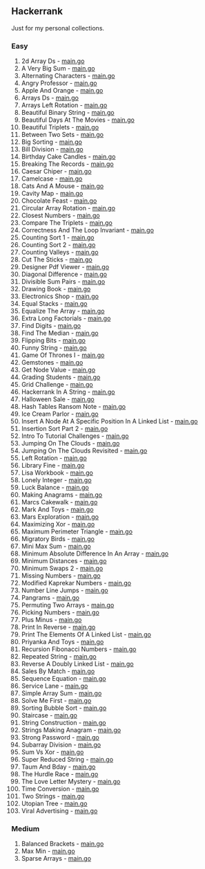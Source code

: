## Hackerrank

Just for my personal collections.

<!-- start dictionary -->

### Easy 
1. 2d Array Ds - [main.go](easy/2d-array-ds/main.go)
2. A Very Big Sum - [main.go](easy/a-very-big-sum/main.go)
3. Alternating Characters - [main.go](easy/alternating-characters/main.go)
4. Angry Professor - [main.go](easy/angry-professor/main.go)
5. Apple And Orange - [main.go](easy/apple-and-orange/main.go)
6. Arrays Ds - [main.go](easy/arrays-ds/main.go)
7. Arrays Left Rotation - [main.go](easy/arrays-left-rotation/main.go)
8. Beautiful Binary String - [main.go](easy/beautiful-binary-string/main.go)
9. Beautiful Days At The Movies - [main.go](easy/beautiful-days-at-the-movies/main.go)
10. Beautiful Triplets - [main.go](easy/beautiful-triplets/main.go)
11. Between Two Sets - [main.go](easy/between-two-sets/main.go)
12. Big Sorting - [main.go](easy/big-sorting/main.go)
13. Bill Division - [main.go](easy/bill-division/main.go)
14. Birthday Cake Candles - [main.go](easy/birthday-cake-candles/main.go)
15. Breaking The Records - [main.go](easy/breaking-the-records/main.go)
16. Caesar Chiper - [main.go](easy/caesar-chiper/main.go)
17. Camelcase - [main.go](easy/camelcase/main.go)
18. Cats And A Mouse - [main.go](easy/cats-and-a-mouse/main.go)
19. Cavity Map - [main.go](easy/cavity-map/main.go)
20. Chocolate Feast - [main.go](easy/chocolate-feast/main.go)
21. Circular Array Rotation - [main.go](easy/circular-array-rotation/main.go)
22. Closest Numbers - [main.go](easy/closest-numbers/main.go)
23. Compare The Triplets - [main.go](easy/compare-the-triplets/main.go)
24. Correctness And The Loop Invariant - [main.go](easy/correctness-and-the-loop-invariant/main.go)
25. Counting Sort 1 - [main.go](easy/counting-sort-1/main.go)
26. Counting Sort 2 - [main.go](easy/counting-sort-2/main.go)
27. Counting Valleys - [main.go](easy/counting-valleys/main.go)
28. Cut The Sticks - [main.go](easy/cut-the-sticks/main.go)
29. Designer Pdf Viewer - [main.go](easy/designer-pdf-viewer/main.go)
30. Diagonal Difference - [main.go](easy/diagonal-difference/main.go)
31. Divisible Sum Pairs - [main.go](easy/divisible-sum-pairs/main.go)
32. Drawing Book - [main.go](easy/drawing-book/main.go)
33. Electronics Shop - [main.go](easy/electronics-shop/main.go)
34. Equal Stacks - [main.go](easy/equal-stacks/main.go)
35. Equalize The Array - [main.go](easy/equalize-the-array/main.go)
36. Extra Long Factorials - [main.go](easy/extra-long-factorials/main.go)
37. Find Digits - [main.go](easy/find-digits/main.go)
38. Find The Median - [main.go](easy/find-the-median/main.go)
39. Flipping Bits - [main.go](easy/flipping-bits/main.go)
40. Funny String - [main.go](easy/funny-string/main.go)
41. Game Of Thrones I - [main.go](easy/game-of-thrones-i/main.go)
42. Gemstones - [main.go](easy/gemstones/main.go)
43. Get Node Value - [main.go](easy/get-node-value/main.go)
44. Grading Students - [main.go](easy/grading-students/main.go)
45. Grid Challenge - [main.go](easy/grid-challenge/main.go)
46. Hackerrank In A String - [main.go](easy/hackerrank-in-a-string/main.go)
47. Halloween Sale - [main.go](easy/halloween-sale/main.go)
48. Hash Tables Ransom Note - [main.go](easy/hash-tables-ransom-note/main.go)
49. Ice Cream Parlor - [main.go](easy/ice-cream-parlor/main.go)
50. Insert A Node At A Specific Position In A Linked List - [main.go](easy/insert-a-node-at-a-specific-position-in-a-linked-list/main.go)
51. Insertion Sort Part 2 - [main.go](easy/insertion-sort-part-2/main.go)
52. Intro To Tutorial Challenges - [main.go](easy/intro-to-tutorial-challenges/main.go)
53. Jumping On The Clouds - [main.go](easy/jumping-on-the-clouds/main.go)
54. Jumping On The Clouds Revisited - [main.go](easy/jumping-on-the-clouds-revisited/main.go)
55. Left Rotation - [main.go](easy/left-rotation/main.go)
56. Library Fine - [main.go](easy/library-fine/main.go)
57. Lisa Workbook - [main.go](easy/lisa-workbook/main.go)
58. Lonely Integer - [main.go](easy/lonely-integer/main.go)
59. Luck Balance - [main.go](easy/luck-balance/main.go)
60. Making Anagrams - [main.go](easy/making-anagrams/main.go)
61. Marcs Cakewalk - [main.go](easy/marcs-cakewalk/main.go)
62. Mark And Toys - [main.go](easy/mark-and-toys/main.go)
63. Mars Exploration - [main.go](easy/mars-exploration/main.go)
64. Maximizing Xor - [main.go](easy/maximizing-xor/main.go)
65. Maximum Perimeter Triangle - [main.go](easy/maximum-perimeter-triangle/main.go)
66. Migratory Birds - [main.go](easy/migratory-birds/main.go)
67. Mini Max Sum - [main.go](easy/mini-max-sum/main.go)
68. Minimum Absolute Difference In An Array - [main.go](easy/minimum-absolute-difference-in-an-array/main.go)
69. Minimum Distances - [main.go](easy/minimum-distances/main.go)
70. Minimum Swaps 2 - [main.go](easy/minimum-swaps-2/main.go)
71. Missing Numbers - [main.go](easy/missing-numbers/main.go)
72. Modified Kaprekar Numbers - [main.go](easy/modified-kaprekar-numbers/main.go)
73. Number Line Jumps - [main.go](easy/number-line-jumps/main.go)
74. Pangrams - [main.go](easy/pangrams/main.go)
75. Permuting Two Arrays - [main.go](easy/permuting-two-arrays/main.go)
76. Picking Numbers - [main.go](easy/picking-numbers/main.go)
77. Plus Minus - [main.go](easy/plus-minus/main.go)
78. Print In Reverse - [main.go](easy/print-in-reverse/main.go)
79. Print The Elements Of A Linked List - [main.go](easy/print-the-elements-of-a-linked-list/main.go)
80. Priyanka And Toys - [main.go](easy/priyanka-and-toys/main.go)
81. Recursion Fibonacci Numbers - [main.go](easy/recursion-fibonacci-numbers/main.go)
82. Repeated String - [main.go](easy/repeated-string/main.go)
83. Reverse A Doubly Linked List - [main.go](easy/reverse-a-doubly-linked-list/main.go)
84. Sales By Match - [main.go](easy/sales-by-match/main.go)
85. Sequence Equation - [main.go](easy/sequence-equation/main.go)
86. Service Lane - [main.go](easy/service-lane/main.go)
87. Simple Array Sum - [main.go](easy/simple-array-sum/main.go)
88. Solve Me First - [main.go](easy/solve-me-first/main.go)
89. Sorting Bubble Sort - [main.go](easy/sorting-bubble-sort/main.go)
90. Staircase - [main.go](easy/staircase/main.go)
91. String Construction - [main.go](easy/string-construction/main.go)
92. Strings Making Anagram - [main.go](easy/strings-making-anagram/main.go)
93. Strong Password - [main.go](easy/strong-password/main.go)
94. Subarray Division - [main.go](easy/subarray-division/main.go)
95. Sum Vs Xor - [main.go](easy/sum-vs-xor/main.go)
96. Super Reduced String - [main.go](easy/super-reduced-string/main.go)
97. Taum And Bday - [main.go](easy/taum-and-bday/main.go)
98. The Hurdle Race - [main.go](easy/the-hurdle-race/main.go)
99. The Love Letter Mystery - [main.go](easy/the-love-letter-mystery/main.go)
100. Time Conversion - [main.go](easy/time-conversion/main.go)
101. Two Strings - [main.go](easy/two-strings/main.go)
102. Utopian Tree - [main.go](easy/utopian-tree/main.go)
103. Viral Advertising - [main.go](easy/viral-advertising/main.go)


### Medium 
1. Balanced Brackets - [main.go](medium/balanced-brackets/main.go)
2. Max Min - [main.go](medium/max-min/main.go)
3. Sparse Arrays - [main.go](medium/sparse-arrays/main.go)

<!-- end dictionary -->
